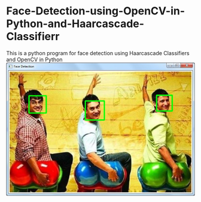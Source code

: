 # Face-Detection-using-OpenCV-in-Python-and-Haarcascade-Classifierr
This is a python program for face detection using Haarcascade Classifiers and OpenCV in Python
![](/img13.jpg)
